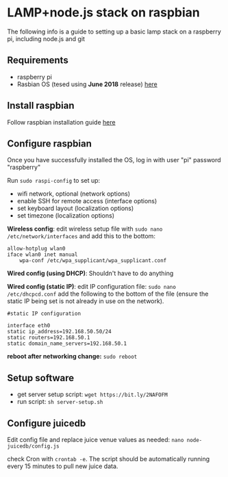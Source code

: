 # LAMP+node.js stack on raspbian

The following info is a guide to setting up a basic lamp stack on a raspberry pi, including node.js and git

## Requirements

- raspberry pi
- Rasbian OS (tesed using **June 2018** release) [here](https://www.raspberrypi.org/downloads/raspbian/)

## Install raspbian

Follow raspbian installation guide [here](https://www.raspberrypi.org/documentation/installation/installing-images/README.md)

## Configure raspbian

Once you have successfully installed the OS, log in with user "pi" password "raspberry"

Run `sudo raspi-config` to set up:

- wifi network, optional (network options)
- enable SSH for remote access (interface options)
- set keyboard layout (localization options)
- set timezone (localization options)

**Wireless config**:
edit wireless setup file with `sudo nano /etc/network/interfaces` and add this to the bottom:

```
allow-hotplug wlan0
iface wlan0 inet manual
    wpa-conf /etc/wpa_supplicant/wpa_supplicant.conf
```

**Wired config (using DHCP)**: 
Shouldn't have to do anything

**Wired config (static IP)**:
edit IP configuration file: `sudo nano /etc/dhcpcd.conf` add the following to the bottom of the file (ensure the static IP being set is not already in use on the network).

```
#static IP configuration 

interface eth0
static ip_address=192.168.50.50/24 
static routers=192.168.50.1 
static domain_name_servers=192.168.50.1
```

**reboot after networking change:** `sudo reboot`

## Setup software
- get server setup script: `wget https://bit.ly/2NAFOFM`
- run script: `sh server-setup.sh`

## Configure juicedb
Edit config file and replace juice venue values as needed: `nano node-juicedb/config.js`

check Cron with `crontab -e`.  The script should be automatically running every 15 minutes to pull new juice data.
